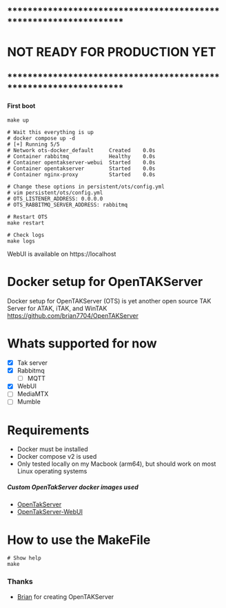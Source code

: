 ## *****************************************************************
# NOT READY FOR PRODUCTION YET
## *****************************************************************

#### First boot
```Shell
make up

# Wait this everything is up
# docker compose up -d
# [+] Running 5/5
# Network ots-docker_default     Created    0.0s 
# Container rabbitmq             Healthy    0.0s 
# Container opentakserver-webui  Started    0.0s 
# Container opentakserver        Started    0.0s 
# Container nginx-proxy          Started    0.0s

# Change these options in persistent/ots/config.yml
# vim persistent/ots/config.yml
# OTS_LISTENER_ADDRESS: 0.0.0.0
# OTS_RABBITMQ_SERVER_ADDRESS: rabbitmq

# Restart OTS
make restart

# Check logs
make logs
```

WebUI is available on https://localhost


# Docker setup for OpenTAKServer
Docker setup for OpenTAKServer (OTS) is yet another open source TAK Server for ATAK, iTAK, and WinTAK \
https://github.com/brian7704/OpenTAKServer

# Whats supported for now
 - [x] Tak server
 - [x] Rabbitmq 
   - [ ] MQTT
 - [x] WebUI
 - [ ] MediaMTX
 - [ ] Mumble

# Requirements
 - Docker must be installed
 - Docker compose v2 is used
 - Only tested locally on my Macbook (arm64), but should work on most Linux operating systems

##### Custom OpenTakServer docker images used
 - [OpenTakServer](https://github.com/milsimdk/ots-docker-image/pkgs/container/ots-docker-image)
 - [OpenTakServer-WebUI](https://github.com/milsimdk/ots-ui-docker-image/pkgs/container/ots-ui-docker-image)

# How to use the MakeFile
```shell
# Show help
make
```

### Thanks
  - [Brian](https://github.com/brian7704) for creating OpenTAKServer

